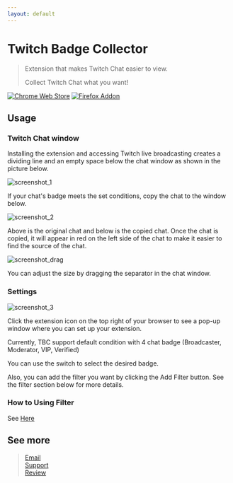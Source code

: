 ```yaml
---
layout: default
---
```


# Twitch Badge Collector

> Extension that makes Twitch Chat easier to view.
> 
> Collect Twitch Chat what you want!

[![Chrome Web Store](https://storage.googleapis.com/web-dev-uploads/image/WlD8wC6g8khYWPJUsQceQkhXSlv1/UV4C4ybeBTsZt43U4xis.png)](https://chrome.google.com/webstore/detail/twitch-badge-collector/gnkpenemgdhdckabddlbcjlhplmhlhoj)
[![Firefox Addon](https://ffp4g1ylyit3jdyti1hqcvtb-wpengine.netdna-ssl.com/addons/files/2015/11/get-the-addon.png)](https://addons.mozilla.org/en/firefox/addon/twitch-badge-collector/)

## Usage

### Twitch Chat window
Installing the extension and accessing Twitch live broadcasting creates a dividing line and an empty space below the chat window as shown in the picture below.

![screenshot_1](../../../screenshot/en/chat_room_example.png)

If your chat's badge meets the set conditions, copy the chat to the window below.

![screenshot_2](../../../screenshot/en/chat_room_example_2.png)

Above is the original chat and below is the copied chat.
Once the chat is copied, it will appear in red on the left side of the chat to make it easier to find the source of the chat.

![screenshot_drag](../../../screenshot/en/drag.webp)

You can adjust the size by dragging the separator in the chat window.

### Settings
![screenshot_3](../../../screenshot/en/popup.png)

Click the extension icon on the top right of your browser to see a pop-up window where you can set up your extension.<br>

Currently, TBC support default condition with 4 chat badge (Broadcaster, Moderator, VIP, Verified)

You can use the switch to select the desired badge.

Also, you can add the filter you want by clicking the Add Filter button.
See the filter section below for more details.

### How to Using Filter
See [Here](https://tbc.bluewarn.dev/doc/filter/en/filter_manual.html)


## See more

> [Email](emailto:n5lp97@gmail.com)<br>
> [Support](https://chrome.google.com/webstore/detail/twitch-badge-collector/gnkpenemgdhdckabddlbcjlhplmhlhoj/support)<br>
> [Review](https://chrome.google.com/webstore/detail/twitch-badge-collector/gnkpenemgdhdckabddlbcjlhplmhlhoj/reviews)
